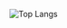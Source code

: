 ![Top Langs](https://github-readme-stats.vercel.app/api/top-langs/?username=fhrk-78&langs_count=15&layout=donut&theme=transparent&locale=ja)
